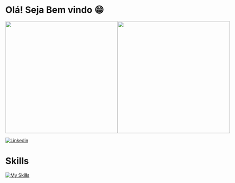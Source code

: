<h1>Olá! Seja Bem vindo 😁</h1>

<div style="display: flex;">
    <img align="center" width="350px" src="https://github-readme-stats.vercel.app/api?username=rennerCostaa12&show_icons=true&theme=dracula&layout=compact" />
    <img align="center" width="350px" src="https://github-readme-stats.vercel.app/api/top-langs/?username=rennerCostaa12&layout=compact&theme=dracula" />
</div>

[![Linkedin](https://img.shields.io/badge/LinkedIn-0077B5?style=for-the-badge&logo=linkedin&logoColor=white)](https://www.linkedin.com/in/renner-costa-098a101a0/)
# Skills
[![My Skills](https://skillicons.dev/icons?i=js,typescript,html,css,react,nextjs,redux,nodejs,nestjs,php,docker,laravel)](https://skillicons.dev)

